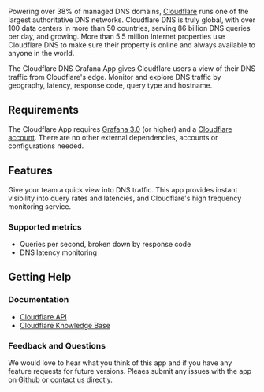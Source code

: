 Powering over 38% of managed DNS domains, [Cloudflare](https://www.cloudflare.com) runs one of the largest authoritative DNS networks. Cloudflare DNS is truly global, with over 100 data centers in more than 50 countries, serving 86 billion DNS queries per day, and growing. More than 5.5 million Internet properties use Cloudflare DNS to make sure their property is online and always available to anyone in the world. 

The Cloudflare DNS Grafana App gives Cloudflare users a view of their DNS traffic from Cloudflare's edge. Monitor and explore DNS traffic by geography, latency, response code, query type and hostname.

## Requirements
The Cloudflare App requires [Grafana 3.0](https://grafana.org) (or higher) and a [Cloudflare account](https://www.cloudflare.com). There are no other external dependencies, accounts or configurations needed.

## Features
Give your team a quick view into DNS traffic. This app provides instant visibility into query rates and latencies, and Cloudflare's high frequency monitoring service.

### Supported metrics
- Queries per second, broken down by response code
- DNS latency monitoring

## Getting Help

### Documentation
- [Cloudflare API](https://api.cloudflare.com)
- [Cloudflare Knowledge Base](https://support.cloudflare.com/hc)

### Feedback and Questions
We would love to hear what you think of this app and if you have any feature requests for future versions. Pleaes submit any issues with the app on [Github](https://github.com/cloudflare/cloudflare-grafana-app/issues) or [contact us directly](https://www.cloudflare.com).
